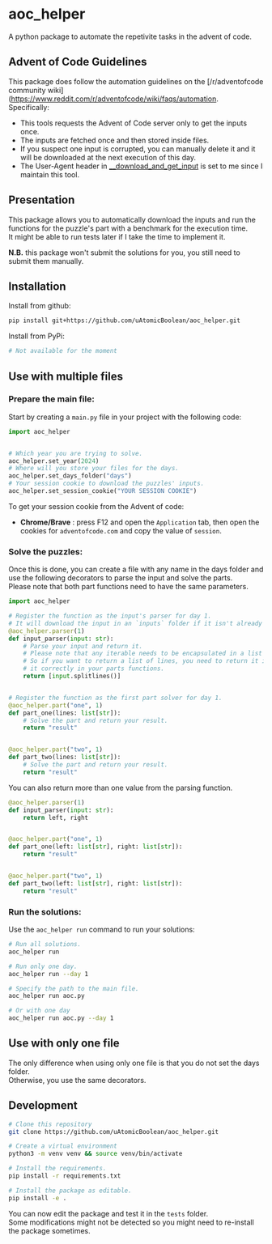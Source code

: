 # aoc_helper
A python package to automate the repetivite tasks in the advent of code.  

## Advent of Code Guidelines
This package does follow the automation guidelines on the [/r/adventofcode community wiki](https://www.reddit.com/r/adventofcode/wiki/faqs/automation.  
Specifically:
- This tools requests the Advent of Code server only to get the inputs once.
- The inputs are fetched once and then stored inside files.
- If you suspect one input is corrupted, you can manually delete it and it will be downloaded at the next execution of this day.
- The User-Agent header in [__download_and_get_input](/src/aoc_helper/utils.py#L30) is set to me since I maintain this tool.

## Presentation
This package allows you to automatically download the inputs and run the functions for the puzzle's part with a benchmark for the execution time.  
It might be able to run tests later if I take the time to implement it.  

**N.B.** this package won't submit the solutions for you, you still need to submit them manually.  

## Installation
Install from github:
```sh
pip install git+https://github.com/uAtomicBoolean/aoc_helper.git
```

Install from PyPi:
```sh
# Not available for the moment
```

## Use with multiple files
### Prepare the main file:  
Start by creating a `main.py` file in your project with the following code:
```python
import aoc_helper


# Which year you are trying to solve.
aoc_helper.set_year(2024)
# Where will you store your files for the days.
aoc_helper.set_days_folder("days")
# Your session cookie to download the puzzles' inputs.
aoc_helper.set_session_cookie("YOUR SESSION COOKIE")
```
To get your session cookie from the Advent of code:
- **Chrome/Brave** : press F12 and open the `Application` tab, then open the cookies for `adventofcode.com` and copy the value of `session`.  

### Solve the puzzles:  
Once this is done, you can create a file with any name in the days folder and use the following decorators to parse the input and solve the parts.  
Please note that both part functions need to have the same parameters.
```python
import aoc_helper

# Register the function as the input's parser for day 1.
# It will download the input in an `inputs` folder if it isn't already done.
@aoc_helper.parser(1)
def input_parser(input: str):
	# Parse your input and return it.
	# Please note that any iterable needs to be encapsulated in a list to avoid an error.
	# So if you want to return a list of lines, you need to return it in a list to receive 
	# it correctly in your parts functions.
	return [input.splitlines()]


# Register the function as the first part solver for day 1.
@aoc_helper.part("one", 1)
def part_one(lines: list[str]):
	# Solve the part and return your result.
	return "result"


@aoc_helper.part("two", 1)
def part_two(lines: list[str]):
	# Solve the part and return your result.
	return "result"
```  

You can also return more than one value from the parsing function.
```python
@aoc_helper.parser(1)
def input_parser(input: str):
	return left, right


@aoc_helper.part("one", 1)
def part_one(left: list[str], right: list[str]):
	return "result"


@aoc_helper.part("two", 1)
def part_two(left: list[str], right: list[str]):
	return "result"
```

### Run the solutions:  
Use the `aoc_helper run` command to run your solutions:
```sh
# Run all solutions.
aoc_helper run

# Run only one day.
aoc_helper run --day 1

# Specify the path to the main file.
aoc_helper run aoc.py

# Or with one day
aoc_helper run aoc.py --day 1 
```

## Use with only one file
The only difference when using only one file is that you do not set the days folder.  
Otherwise, you use the same decorators.   

## Development
```sh
# Clone this repository
git clone https://github.com/uAtomicBoolean/aoc_helper.git

# Create a virtual environment
python3 -m venv venv && source venv/bin/activate

# Install the requirements.
pip install -r requirements.txt

# Install the package as editable.
pip install -e .
```  
You can now edit the package and test it in the `tests` folder.  
Some modifications might not be detected so you might need to re-install the package sometimes.  
